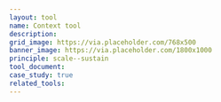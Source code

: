 ```yaml
---
layout: tool
name: Context tool
description:
grid_image: https://via.placeholder.com/768x500
banner_image: https://via.placeholder.com/1800x1000
principle: scale--sustain
tool_document:
case_study: true
related_tools:
---
```


